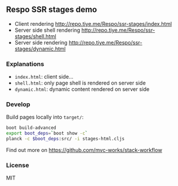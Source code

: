 
Respo SSR stages demo
----

* Client rendering http://repo.tiye.me/Respo/ssr-stages/index.html
* Server side shell rendering http://repo.tiye.me/Respo/ssr-stages/shell.html
* Server side rendering http://repo.tiye.me/Respo/ssr-stages/dynamic.html

### Explanations

* `index.html`: client side...
* `shell.html`: only page shell is rendered on server side
* `dynamic.html`: dynamic content rendered on server side

### Develop

Build pages locally into `target/`:

```bash
boot build-advanced
export boot_deps=`boot show -c`
planck -c $boot_deps:src/ -i stages-html.cljs
```

Find out more on https://github.com/mvc-works/stack-workflow

### License

MIT
